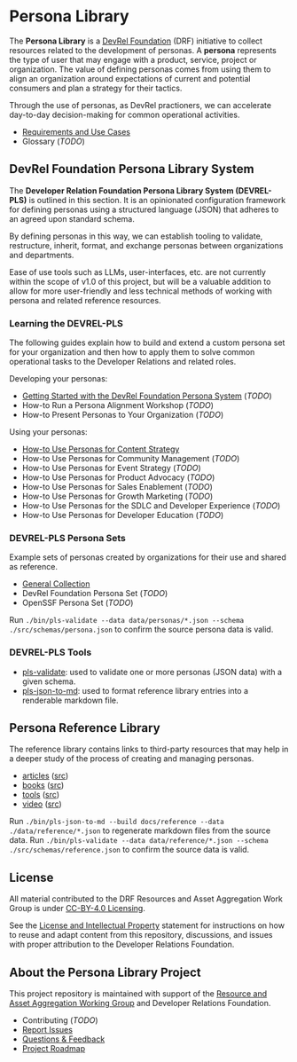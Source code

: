 # Persona Library

The **Persona Library** is a [DevRel Foundation](https://github.com/DevRel-Foundation) (DRF) initiative to collect resources related to the development of personas. A **persona** represents the type of user that may engage with a product, service, project or organization. The value of defining personas comes from using them to align an organization around expectations of current and potential consumers and plan a strategy for their tactics.

Through the use of personas, as DevRel practioners, we can accelerate day-to-day decision-making for common operational activities.

* [Requirements and Use Cases](https://github.com/DevRel-Foundation/wg-resource-aggregation/discussions/46)
* Glossary (_TODO_)

## DevRel Foundation Persona Library System

The **Developer Relation Foundation Persona Library System (DEVREL-PLS)** is outlined in this section. It is an opinionated configuration framework for defining personas using a structured language (JSON) that adheres to an agreed upon standard schema.

By defining personas in this way, we can establish tooling to validate, restructure, inherit, format, and exchange personas between organizations and departments. 

Ease of use tools such as LLMs, user-interfaces, etc. are not currently within the scope of v1.0 of this project, but will be a valuable addition to allow for more user-friendly and less technical methods of working with persona and related reference resources.

### Learning the DEVREL-PLS

The following guides explain how to build and extend a custom persona set for your organization and then how to apply them to solve common operational tasks to the Developer Relations and related roles.

Developing your personas:
* [Getting Started with the DevRel Foundation Persona System](./docs/guides/getting-started.md) (_TODO_)
* How-to Run a Persona Alignment Workshop (_TODO_)
* How-to Present Personas to Your Organization (_TODO_)

Using your personas:
* [How-to Use Personas for Content Strategy](./docs/guides/content-strategy.md)
* How-to Use Personas for Community Management (_TODO_)
* How-to Use Personas for Event Strategy (_TODO_)
* How-to Use Personas for Product Advocacy (_TODO_)
* How-to Use Personas for Sales Enablement (_TODO_)
* How-to Use Personas for Growth Marketing (_TODO_)
* How-to Use Personas for the SDLC and Developer Experience (_TODO_)
* How-to Use Personas for Developer Education (_TODO_)

### DEVREL-PLS Persona Sets

Example sets of personas created by organizations for their use and shared as reference.

- [General Collection](./data/personas)
- DevRel Foundation Persona Set (_TODO_)
- OpenSSF Persona Set (_TODO_)

Run `./bin/pls-validate --data data/personas/*.json --schema ./src/schemas/persona.json` to confirm the source persona data is valid.

### DEVREL-PLS Tools

- [pls-validate](./bin/pls-validate): used to validate one or more personas (JSON data) with a given schema.
- [pls-json-to-md](./bin/pls-json-to-md): used to format reference library entries into a renderable markdown file.

## Persona Reference Library

The reference library contains links to third-party resources that may help in a deeper study of the process of creating and managing personas.

- [articles](./docs/reference/articles.md) ([src](./data/reference/articles.json))
- [books](./docs/reference/books.md) ([src](./data/reference/books.json))
- [tools](./docs/reference/tools.md) ([src](./data/reference/tools.json))
- [video](./docs/reference/video.md) ([src](./data/reference/videos.json))

Run `./bin/pls-json-to-md --build docs/reference --data ./data/reference/*.json` to regenerate markdown files from the source data.  Run `./bin/pls-validate --data data/reference/*.json --schema ./src/schemas/reference.json` to confirm the source data is valid.

## License

All material contributed to the DRF Resources and Asset Aggregation Work Group is under [CC-BY-4.0 Licensing](https://creativecommons.org/licenses/by/4.0/deed.en).

See the [License and Intellectual Property](https://github.com/DevRel-Foundation/.github/blob/main/profile/README.md#license-and-intellectual-property) statement for instructions on how to reuse and adapt content from this repository, discussions, and issues with proper attribution to the Developer Relations Foundation.

## About the Persona Library Project

This project repository is maintained with support of the [Resource and Asset Aggregation Working Group](https://github.com/DevRel-Foundation/wg-resource-aggregation) and Developer Relations Foundation.

* Contributing (_TODO_)
* [Report Issues](https://github.com/DevRel-Foundation/wg-resource-aggregation/issues)
* [Questions & Feedback](https://github.com/DevRel-Foundation/wg-resource-aggregation/discussions/categories/persona-library)
* [Project Roadmap](https://github.com/orgs/DevRel-Foundation/projects/12)
